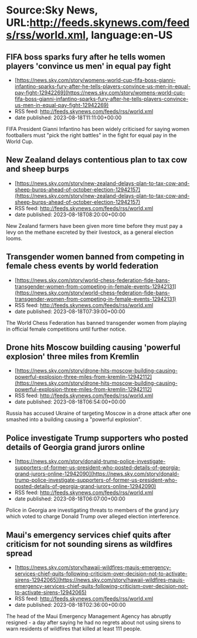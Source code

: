 # Source:Sky News, URL:http://feeds.skynews.com/feeds/rss/world.xml, language:en-US

## FIFA boss sparks fury after he tells women players 'convince us men' in equal pay fight
 - [https://news.sky.com/story/womens-world-cup-fifa-boss-gianni-infantino-sparks-fury-after-he-tells-players-convince-us-men-in-equal-pay-fight-12942269](https://news.sky.com/story/womens-world-cup-fifa-boss-gianni-infantino-sparks-fury-after-he-tells-players-convince-us-men-in-equal-pay-fight-12942269)
 - RSS feed: http://feeds.skynews.com/feeds/rss/world.xml
 - date published: 2023-08-18T11:11:00+00:00

FIFA President Gianni Infantino has been widely criticised for saying women footballers must "pick the right battles" in the fight for equal pay in the World Cup.

## New Zealand delays contentious plan to tax cow and sheep burps
 - [https://news.sky.com/story/new-zealand-delays-plan-to-tax-cow-and-sheep-burps-ahead-of-october-election-12942157](https://news.sky.com/story/new-zealand-delays-plan-to-tax-cow-and-sheep-burps-ahead-of-october-election-12942157)
 - RSS feed: http://feeds.skynews.com/feeds/rss/world.xml
 - date published: 2023-08-18T08:20:00+00:00

New Zealand farmers have been given more time before they must pay a levy on the methane excreted by their livestock, as a general election looms.

## Transgender women banned from competing in female chess events by world federation
 - [https://news.sky.com/story/world-chess-federation-fide-bans-transgender-women-from-competing-in-female-events-12942131](https://news.sky.com/story/world-chess-federation-fide-bans-transgender-women-from-competing-in-female-events-12942131)
 - RSS feed: http://feeds.skynews.com/feeds/rss/world.xml
 - date published: 2023-08-18T07:39:00+00:00

The World Chess Federation has banned transgender women from playing in official female competitions until further notice.

## Drone hits Moscow building causing 'powerful explosion' three miles from Kremlin
 - [https://news.sky.com/story/drone-hits-moscow-building-causing-powerful-explosion-three-miles-from-kremlin-12942112](https://news.sky.com/story/drone-hits-moscow-building-causing-powerful-explosion-three-miles-from-kremlin-12942112)
 - RSS feed: http://feeds.skynews.com/feeds/rss/world.xml
 - date published: 2023-08-18T06:54:00+00:00

Russia has accused Ukraine of targeting Moscow in a drone attack after one smashed into a building causing a "powerful explosion".

## Police investigate Trump supporters who posted details of Georgia grand jurors online
 - [https://news.sky.com/story/donald-trump-police-investigate-supporters-of-former-us-president-who-posted-details-of-georgia-grand-jurors-online-12942090](https://news.sky.com/story/donald-trump-police-investigate-supporters-of-former-us-president-who-posted-details-of-georgia-grand-jurors-online-12942090)
 - RSS feed: http://feeds.skynews.com/feeds/rss/world.xml
 - date published: 2023-08-18T06:07:00+00:00

Police in Georgia are investigating threats to members of the grand jury which voted to charge Donald Trump over alleged election interference.

## Maui's emergency services chief quits after criticism for not sounding sirens as wildfires spread
 - [https://news.sky.com/story/hawaii-wildfires-mauis-emergency-services-chief-quits-following-criticism-over-decision-not-to-activate-sirens-12942065](https://news.sky.com/story/hawaii-wildfires-mauis-emergency-services-chief-quits-following-criticism-over-decision-not-to-activate-sirens-12942065)
 - RSS feed: http://feeds.skynews.com/feeds/rss/world.xml
 - date published: 2023-08-18T02:36:00+00:00

The head of the Maui Emergency Management Agency has abruptly resigned - a day after saying he had no regrets about not using sirens to warn residents of wildfires that killed at least 111 people.

